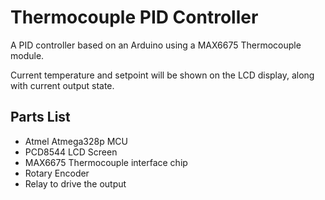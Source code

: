 # Thermocouple PID Controller

A PID controller based on an Arduino using a MAX6675 Thermocouple module.

Current temperature and setpoint will be shown on the LCD display, along with current output state.

## Parts List

* Atmel Atmega328p MCU
* PCD8544 LCD Screen
* MAX6675 Thermocouple interface chip
* Rotary Encoder
* Relay to drive the output

